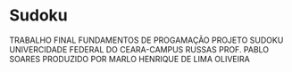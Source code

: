 # Sudoku
 TRABALHO FINAL FUNDAMENTOS DE PROGAMAÇÃO
   PROJETO SUDOKU
   UNIVERCIDADE FEDERAL DO CEARA-CAMPUS RUSSAS
   PROF. PABLO SOARES
   PRODUZIDO POR MARLO HENRIQUE DE LIMA OLIVEIRA
